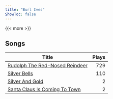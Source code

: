 ```yaml
---
title: "Burl Ives"
ShowToc: false
---
```


{{< more >}}

## Songs
Title | Plays 
----- | -----: 
[Rudolph The Red-Nosed Reindeer](/songs/rudolph-the-red-nosed-reindeer) | 729
[Silver Bells](/songs/silver-bells) | 110
[Silver And Gold](/songs/silver-and-gold) | 2
[Santa Claus Is Coming To Town](/songs/santa-claus-is-coming-to-town) | 2

